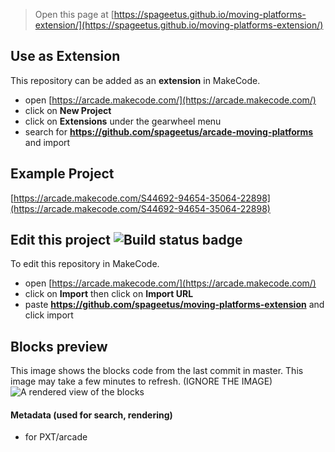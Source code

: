 > Open this page at [https://spageetus.github.io/moving-platforms-extension/](https://spageetus.github.io/moving-platforms-extension/)

## Use as Extension

This repository can be added as an **extension** in MakeCode.

* open [https://arcade.makecode.com/](https://arcade.makecode.com/)
* click on **New Project**
* click on **Extensions** under the gearwheel menu
* search for **https://github.com/spageetus/arcade-moving-platforms** and import

## Example Project
[https://arcade.makecode.com/S44692-94654-35064-22898](https://arcade.makecode.com/S44692-94654-35064-22898)


## Edit this project ![Build status badge](https://github.com/spageetus/moving-platforms-extension/workflows/MakeCode/badge.svg)

To edit this repository in MakeCode.

* open [https://arcade.makecode.com/](https://arcade.makecode.com/)
* click on **Import** then click on **Import URL**
* paste **https://github.com/spageetus/moving-platforms-extension** and click import

## Blocks preview

This image shows the blocks code from the last commit in master.
This image may take a few minutes to refresh.
(IGNORE THE IMAGE)
![A rendered view of the blocks](https://github.com/spageetus/moving-platforms-extension/raw/master/.github/makecode/blocks.png)

#### Metadata (used for search, rendering)

* for PXT/arcade
<script src="https://makecode.com/gh-pages-embed.js"></script><script>makeCodeRender("{{ site.makecode.home_url }}", "{{ site.github.owner_name }}/{{ site.github.repository_name }}");</script>
